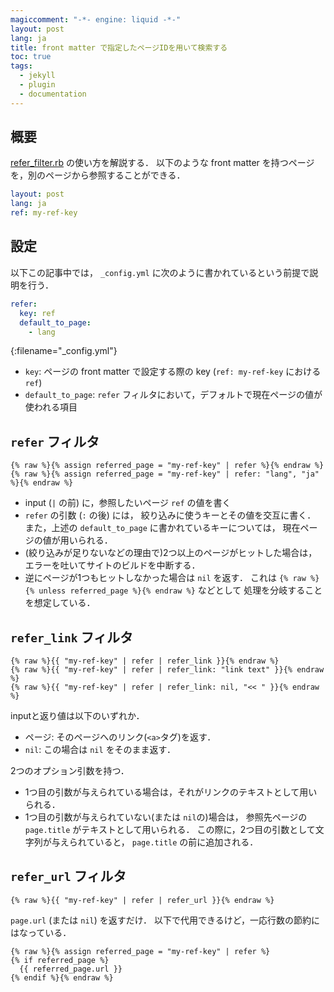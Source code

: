```yaml
---
magiccomment: "-*- engine: liquid -*-"
layout: post
lang: ja
title: front matter で指定したページIDを用いて検索する
toc: true
tags:
  - jekyll
  - plugin
  - documentation
---
```


## 概要
[refer_filter.rb](https://github.com/shwaka/homepage/blob/master/jekyll/_plugins/refer_filter.rb) の使い方を解説する．
以下のような front matter を持つページを，別のページから参照することができる．

```yaml
layout: post
lang: ja
ref: my-ref-key
```

## 設定
以下この記事中では， `_config.yml` に次のように書かれているという前提で説明を行う．

```yaml
refer:
  key: ref
  default_to_page:
    - lang
```
{:filename="_config.yml"}

- `key`: ページの front matter で設定する際の key (`ref: my-ref-key` における `ref`)
- `default_to_page`: `refer` フィルタにおいて，デフォルトで現在ページの値が使われる項目

## `refer` フィルタ
```liquid
{% raw %}{% assign referred_page = "my-ref-key" | refer %}{% endraw %}
{% raw %}{% assign referred_page = "my-ref-key" | refer: "lang", "ja" %}{% endraw %}
```

- input (`|` の前) に，参照したいページ `ref` の値を書く
- `refer` の引数 (`:` の後) には，
  絞り込みに使うキーとその値を交互に書く．
  また，上述の `default_to_page` に書かれているキーについては，
  現在ページの値が用いられる．
- (絞り込みが足りないなどの理由で)2つ以上のページがヒットした場合は，
  エラーを吐いてサイトのビルドを中断する．
- 逆にページが1つもヒットしなかった場合は `nil` を返す．
  これは `{% raw %}{% unless referred_page %}{% endraw %}` などとして
  処理を分岐することを想定している．

## `refer_link` フィルタ
```liquid
{% raw %}{{ "my-ref-key" | refer | refer_link }}{% endraw %}
{% raw %}{{ "my-ref-key" | refer | refer_link: "link text" }}{% endraw %}
{% raw %}{{ "my-ref-key" | refer | refer_link: nil, "<< " }}{% endraw %}
```

inputと返り値は以下のいずれか．

- ページ:
  そのページへのリンク(`<a>`タグ)を返す．
- `nil`: この場合は `nil` をそのまま返す．

2つのオプション引数を持つ．

- 1つ目の引数が与えられている場合は，それがリンクのテキストとして用いられる．
- 1つ目の引数が与えられていない(または `nil`の)場合は，
  参照先ページの `page.title` がテキストとして用いられる．
  この際に，2つ目の引数として文字列が与えられていると， `page.title` の前に追加される．

## `refer_url` フィルタ
```liquid
{% raw %}{{ "my-ref-key" | refer | refer_url }}{% endraw %}
```

`page.url` (または `nil`) を返すだけ．
以下で代用できるけど，一応行数の節約にはなっている．

```liquid
{% raw %}{% assign referred_page = "my-ref-key" | refer %}
{% if referred_page %}
  {{ referred_page.url }}
{% endif %}{% endraw %}
```

